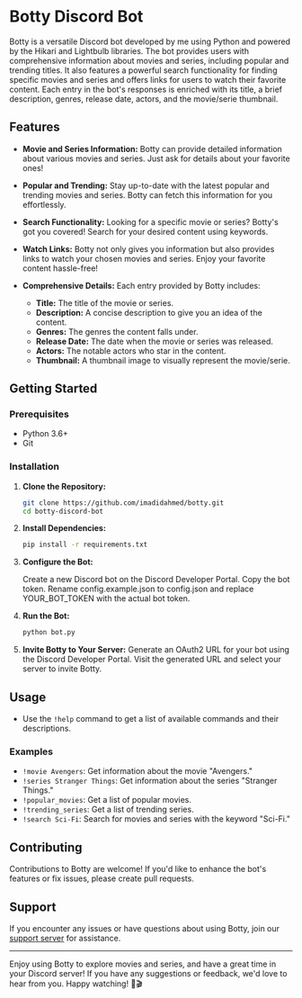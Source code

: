 # Botty Discord Bot

Botty is a versatile Discord bot developed by me using Python and powered by the Hikari and Lightbulb libraries. The bot provides users with comprehensive information about movies and series, including popular and trending titles. It also features a powerful search functionality for finding specific movies and series and offers links for users to watch their favorite content. Each entry in the bot's responses is enriched with its title, a brief description, genres, release date, actors, and the movie/serie thumbnail.

## Features

- **Movie and Series Information:** Botty can provide detailed information about various movies and series. Just ask for details about your favorite ones!

- **Popular and Trending:** Stay up-to-date with the latest popular and trending movies and series. Botty can fetch this information for you effortlessly.

- **Search Functionality:** Looking for a specific movie or series? Botty's got you covered! Search for your desired content using keywords.

- **Watch Links:** Botty not only gives you information but also provides links to watch your chosen movies and series. Enjoy your favorite content hassle-free!

- **Comprehensive Details:** Each entry provided by Botty includes:
  - **Title:** The title of the movie or series.
  - **Description:** A concise description to give you an idea of the content.
  - **Genres:** The genres the content falls under.
  - **Release Date:** The date when the movie or series was released.
  - **Actors:** The notable actors who star in the content.
  - **Thumbnail:** A thumbnail image to visually represent the movie/serie.

## Getting Started

### Prerequisites

- Python 3.6+
- Git

### Installation

1. **Clone the Repository:**

   ```bash
   git clone https://github.com/imadidahmed/botty.git
   cd botty-discord-bot

2. **Install Dependencies:**

    ```bash
    pip install -r requirements.txt

3. **Configure the Bot:**

    Create a new Discord bot on the Discord Developer Portal.
    Copy the bot token.
    Rename config.example.json to config.json and replace YOUR_BOT_TOKEN with the actual bot token.

4. **Run the Bot:**

    ```bash
    python bot.py

5. **Invite Botty to Your Server:**
    Generate an OAuth2 URL for your bot using the Discord Developer Portal.
    Visit the generated URL and select your server to invite Botty.

## Usage

- Use the `!help` command to get a list of available commands and their descriptions.

### Examples

- `!movie Avengers`: Get information about the movie "Avengers."
- `!series Stranger Things`: Get information about the series "Stranger Things."
- `!popular_movies`: Get a list of popular movies.
- `!trending_series`: Get a list of trending series.
- `!search Sci-Fi`: Search for movies and series with the keyword "Sci-Fi."

## Contributing

Contributions to Botty are welcome! If you'd like to enhance the bot's features or fix issues, please create pull requests.

## Support

If you encounter any issues or have questions about using Botty, join our [support server](https://discord.gg/botty-support) for assistance.

---

Enjoy using Botty to explore movies and series, and have a great time in your Discord server! If you have any suggestions or feedback, we'd love to hear from you. Happy watching! 🍿🎬
